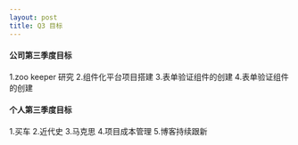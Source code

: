 ```yaml
---
layout: post
title: Q3 目标
---
```


####  公司第三季度目标   
1.zoo  keeper 研究
2.组件化平台项目搭建
3.表单验证组件的创建
4.表单验证组件的创建

####  个人第三季度目标
1.买车
2.近代史
3.马克思
4.项目成本管理
5.博客持续跟新